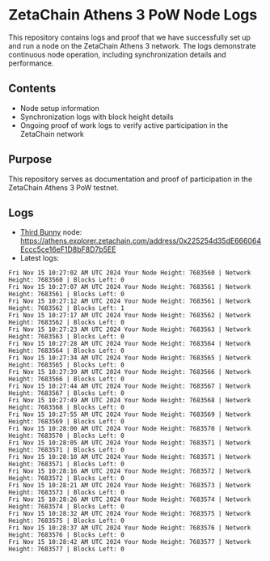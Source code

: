 # ZetaChain Athens 3 PoW Node Logs
This repository contains logs and proof that we have successfully set up and run a node on the ZetaChain Athens 3 network. The logs demonstrate continuous node operation, including synchronization details and performance.

## Contents
- Node setup information
- Synchronization logs with block height details
- Ongoing proof of work logs to verify active participation in the ZetaChain network

## Purpose
This repository serves as documentation and proof of participation in the ZetaChain Athens 3 PoW testnet.

## Logs

- [Third Bunny](https://thirdbunny.xyz/) node: https://athens.explorer.zetachain.com/address/0x225254d35dE666064Eccc5ce16eF1D8bF8D7b5EE
- Latest logs:
```
Fri Nov 15 10:27:02 AM UTC 2024 Your Node Height: 7683560 | Network Height: 7683560 | Blocks Left: 0
Fri Nov 15 10:27:07 AM UTC 2024 Your Node Height: 7683561 | Network Height: 7683561 | Blocks Left: 0
Fri Nov 15 10:27:12 AM UTC 2024 Your Node Height: 7683561 | Network Height: 7683562 | Blocks Left: 1
Fri Nov 15 10:27:17 AM UTC 2024 Your Node Height: 7683562 | Network Height: 7683562 | Blocks Left: 0
Fri Nov 15 10:27:23 AM UTC 2024 Your Node Height: 7683563 | Network Height: 7683563 | Blocks Left: 0
Fri Nov 15 10:27:28 AM UTC 2024 Your Node Height: 7683564 | Network Height: 7683564 | Blocks Left: 0
Fri Nov 15 10:27:34 AM UTC 2024 Your Node Height: 7683565 | Network Height: 7683565 | Blocks Left: 0
Fri Nov 15 10:27:39 AM UTC 2024 Your Node Height: 7683566 | Network Height: 7683566 | Blocks Left: 0
Fri Nov 15 10:27:44 AM UTC 2024 Your Node Height: 7683567 | Network Height: 7683567 | Blocks Left: 0
Fri Nov 15 10:27:49 AM UTC 2024 Your Node Height: 7683568 | Network Height: 7683568 | Blocks Left: 0
Fri Nov 15 10:27:55 AM UTC 2024 Your Node Height: 7683569 | Network Height: 7683569 | Blocks Left: 0
Fri Nov 15 10:28:00 AM UTC 2024 Your Node Height: 7683570 | Network Height: 7683570 | Blocks Left: 0
Fri Nov 15 10:28:05 AM UTC 2024 Your Node Height: 7683571 | Network Height: 7683571 | Blocks Left: 0
Fri Nov 15 10:28:10 AM UTC 2024 Your Node Height: 7683571 | Network Height: 7683571 | Blocks Left: 0
Fri Nov 15 10:28:16 AM UTC 2024 Your Node Height: 7683572 | Network Height: 7683572 | Blocks Left: 0
Fri Nov 15 10:28:21 AM UTC 2024 Your Node Height: 7683573 | Network Height: 7683573 | Blocks Left: 0
Fri Nov 15 10:28:26 AM UTC 2024 Your Node Height: 7683574 | Network Height: 7683574 | Blocks Left: 0
Fri Nov 15 10:28:32 AM UTC 2024 Your Node Height: 7683575 | Network Height: 7683575 | Blocks Left: 0
Fri Nov 15 10:28:37 AM UTC 2024 Your Node Height: 7683576 | Network Height: 7683576 | Blocks Left: 0
Fri Nov 15 10:28:42 AM UTC 2024 Your Node Height: 7683577 | Network Height: 7683577 | Blocks Left: 0
```

